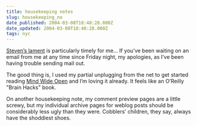 ```yaml
---
title: housekeeping notes
slug: housekeeping_no
date_published: 2004-03-08T18:48:28.000Z
date_updated: 2004-03-08T18:48:28.000Z
tags: nyc
---
```


[Steven’s lament](http://www.stevenberlinjohnson.com/movabletype/archives/000153.html) is particularly timely for me… If you’ve been waiting on an email from me at any time since Friday night, my apologies, as I’ve been having trouble sending mail out.

The good thing is, I used my partial unplugging from the net to get started reading [Mind Wide Open](http://www.amazon.com/exec/obidos/tg/detail/-/0743241657/) and I’m loving it already. It feels like an O’Reilly "Brain Hacks" book.

On another housekeeping note, my comment preview pages are a little screwy, but my individual archive pages for weblog posts should be considerably less ugly than they were. Cobblers’ children, they say, always have the shoddiest shoes.
